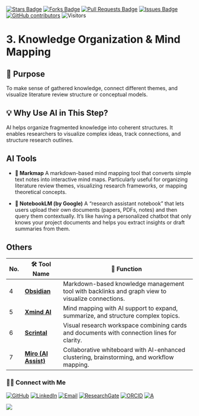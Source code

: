 <a href="https://github.com/drshahizan/short-course/stargazers"><img src="https://img.shields.io/github/stars/drshahizan/short-course" alt="Stars Badge"/></a>
<a href="https://github.com/drshahizan/short-course/network/members"><img src="https://img.shields.io/github/forks/drshahizan/short-course" alt="Forks Badge"/></a>
<a href="https://github.com/drshahizan/short-course/pulls"><img src="https://img.shields.io/github/issues-pr/drshahizan/short-course" alt="Pull Requests Badge"/></a>
<a href="https://github.com/drshahizan/short-course"><img src="https://img.shields.io/github/issues/drshahizan/short-course" alt="Issues Badge"/></a>
<a href="https://github.com/drshahizan/short-course/graphs/contributors"><img alt="GitHub contributors" src="https://img.shields.io/github/contributors/drshahizan/short-course?color=2b9348"></a>
![Visitors](https://api.visitorbadge.io/api/visitors?path=https%3A%2F%2Fgithub.com%2Fdrshahizan%2Fshort-course&labelColor=%23d9e3f0&countColor=%23697689&style=flat)

# 3. Knowledge Organization & Mind Mapping

## 🔸 Purpose
To make sense of gathered knowledge, connect different themes, and visualize literature review structure or conceptual models.

## 💡 Why Use AI in This Step?
AI helps organize fragmented knowledge into coherent structures. It enables researchers to visualize complex ideas, track connections, and structure research outlines.

## AI Tools

* **🧭 Markmap**
A markdown-based mind mapping tool that converts simple text notes into interactive mind maps. Particularly useful for organizing literature review themes, visualizing research frameworks, or mapping theoretical concepts.

* **📒 NotebookLM (by Google)**
A “research assistant notebook” that lets users upload their own documents (papers, PDFs, notes) and then query them contextually. It’s like having a personalized chatbot that only knows your project documents and helps you extract insights or draft summaries from them.

## Others

| No. | 🛠 **Tool Name**                                                   | 📖 **Function** |
| --- | ------------------------------------------------------------------ | -------------------------------------------------------------------------------------------------------- |
| 4   | [**Obsidian**](https://obsidian.md/)                               | Markdown-based knowledge management tool with backlinks and graph view to visualize connections.         |
| 5   | [**Xmind AI**](https://xmind.app/)                              | Mind mapping with AI support to expand, summarize, and structure complex topics.                         |
| 6   | [**Scrintal**](https://www.scrintal.com/)                          | Visual research workspace combining cards and documents with connection lines for clarity.               |
| 7   | [**Miro (AI Assist)**](https://miro.com/)                          | Collaborative whiteboard with AI-enhanced clustering, brainstorming, and workflow mapping.               |


### 🙌🏻 Connect with Me
<p align="left">
    <a href="https://github.com/drshahizan" target="_blank"><img alt="GitHub" src="https://img.shields.io/badge/-@drshahizan-181717?style=flat-square&logo=GitHub&logoColor=white"></a>
    <a href="https://www.linkedin.com/in/drshahizan" target="_blank"><img alt="LinkedIn" src="https://img.shields.io/badge/-drshahizan-blue?style=flat-square&logo=Linkedin&logoColor=white&link=https://www.linkedin.com/in/drshahizan/"></a>
    <a href="mailto:shahizan@utm.my" target="_blank"><img alt="Email" src="https://img.shields.io/badge/-shahizan@utm.my-c14438?style=flat-square&logo=Gmail&logoColor=white&link=mailto:shahizan@utm.my.com"></a>
    <a href="https://www.researchgate.net/profile/Mohd-Othman-28" target="_blank"><img alt="ResearchGate" src="https://img.shields.io/badge/-ResearchGate-00CCBB?style=flat-square&logo=ResearchGate&logoColor=white"></a>
    <a href="https://orcid.org/0000-0003-4261-1873" target="_blank"><img alt="ORCID" src="https://img.shields.io/badge/-ORCID-A6CE39?style=flat-square&logo=ORCID&logoColor=white"></a> 
 <a href="https://visitorbadge.io/status?path=https%3A%2F%2Fgithub.com%2Fdrshahizan" target="_blank"><img alt="A" src="https://api.visitorbadge.io/api/visitors?path=https%3A%2F%2Fgithub.com%2Fdrshahizan&labelColor=%23697689&countColor=%23555555&style=plastic"></a>
 
![](https://hit.yhype.me/github/profile?user_id=81284918)
</p>
